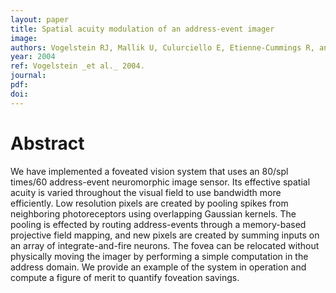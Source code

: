 ```yaml
---
layout: paper
title: Spatial acuity modulation of an address-event imager
image:
authors: Vogelstein RJ, Mallik U, Culurciello E, Etienne-Cummings R, and Cauwenberghs G.
year: 2004
ref: Vogelstein _et al._ 2004.
journal: 
pdf: 
doi: 
---
```


# Abstract
We have implemented a foveated vision system that uses an 80/spl times/60 address-event neuromorphic image sensor. Its effective spatial acuity is varied throughout the visual field to use bandwidth more efficiently. Low resolution pixels are created by pooling spikes from neighboring photoreceptors using overlapping Gaussian kernels. The pooling is effected by routing address-events through a memory-based projective field mapping, and new pixels are created by summing inputs on an array of integrate-and-fire neurons. The fovea can be relocated without physically moving the imager by performing a simple computation in the address domain. We provide an example of the system in operation and compute a figure of merit to quantify foveation savings.


